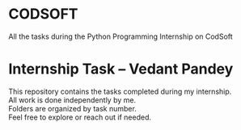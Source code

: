 # CODSOFT
All the tasks during the Python Programming Internship on CodSoft
# Internship Task – Vedant Pandey

This repository contains the tasks completed during my internship.  
All work is done independently by me.  
Folders are organized by task number.  
Feel free to explore or reach out if needed.
